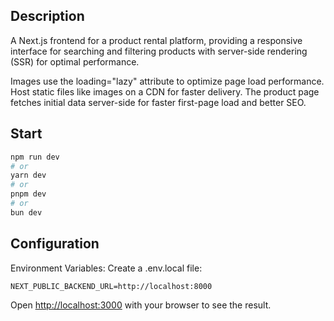## Description

A Next.js frontend for a product rental platform, providing a responsive interface for searching and filtering products with server-side rendering (SSR) for optimal performance.

Images use the loading="lazy" attribute to optimize page load performance.
Host static files like images on a CDN for faster delivery.
The product page fetches initial data server-side for faster first-page load and better SEO.

## Start
```bash
npm run dev
# or
yarn dev
# or
pnpm dev
# or
bun dev
```

## Configuration

Environment Variables: Create a .env.local file:
```
NEXT_PUBLIC_BACKEND_URL=http://localhost:8000
```

Open [http://localhost:3000](http://localhost:3000) with your browser to see the result.
